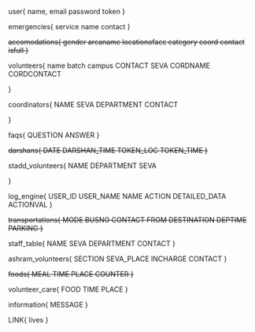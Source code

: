user{
	name,
	email
	password
	token
}

emergencies{
	service
	name
	contact
}

~~accomodations{
	gender
	areaname
	locationofacc
	category
	coord
	contact
	isfull
}~~

volunteers{
	name
	batch
	campus
	CONTACT
	SEVA
	CORDNAME
	CORDCONTACT
	
}

coordinators{
	NAME
	SEVA
	DEPARTMENT
	CONTACT
	
}

faqs{
	QUESTION
	ANSWER
}

~~darshans{
	DATE
	DARSHAN_TIME
	TOKEN_LOC
	TOKEN_TIME
}~~

stadd_volunteers{
	NAME
	DEPARTMENT
	SEVA
	
}

log_engine{
	USER_ID
	USER_NAME
	NAME
	ACTION
	DETAILED_DATA
	ACTIONVAL
}

~~transportations{
	MODE
	BUSNO
	CONTACT
	FROM
	DESTINATION
	DEPTIME
	PARKING
}~~

staff_table{
	NAME
	SEVA
	DEPARTMENT
	CONTACT
}

ashram_volunteers{
	SECTION
	SEVA_PLACE
	INCHARGE
	CONTACT
}

~~foods{
	MEAL
	TIME
	PLACE
	COUNTER
}~~

volunteer_care{
	FOOD
	TIME
	PLACE
}	

information{
	MESSAGE
}

LINK{
	lives
}





